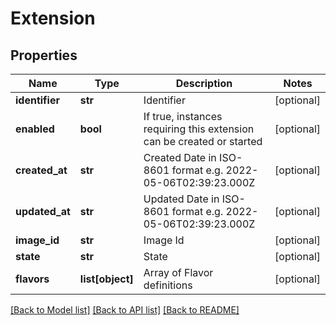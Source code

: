 # Extension



## Properties
Name | Type | Description | Notes
------------ | ------------- | ------------- | -------------
**identifier** | **str** | Identifier | [optional] 
**enabled** | **bool** | If true, instances requiring this extension can be created or started | [optional] 
**created_at** | **str** | Created Date in ISO-8601 format e.g. 2022-05-06T02:39:23.000Z | [optional] 
**updated_at** | **str** | Updated Date in ISO-8601 format e.g. 2022-05-06T02:39:23.000Z | [optional] 
**image_id** | **str** | Image Id | [optional] 
**state** | **str** | State | [optional] 
**flavors** | **list[object]** | Array of Flavor definitions | [optional] 

[[Back to Model list]](../README.md#documentation-for-models) [[Back to API list]](../README.md#documentation-for-api-endpoints) [[Back to README]](../README.md)


